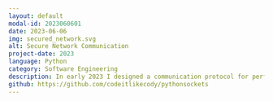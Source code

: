 ```yaml
---
layout: default
modal-id: 2023060601
date: 2023-06-06
img: secured_network.svg
alt: Secure Network Communication
project-date: 2023
language: Python
category: Software Engineering
description: In early 2023 I designed a communication protocol for performing basic database operations across a network. As part of this project, I created console based server and client applications in Python that can communicate via TLS/SSL, allowing the client to perform database CRUD operations remotely. The project includes industry standard security features like user authentication, encryption and restricting the number of connections per client.
github: https://github.com/codeitlikecody/pythonsockets
---
```

